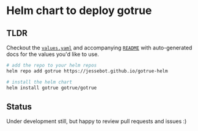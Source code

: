 # Helm chart to deploy gotrue

## TLDR

Checkout the [`values.yaml`](./gotrue/values.yaml) and accompanying [`README`](./gotrue/README.md) with auto-generated docs for the values you'd like to use.

```bash
# add the repo to your helm repos
helm repo add gotrue https://jessebot.github.io/gotrue-helm

# install the helm chart
helm install gotrue gotrue/gotrue
```

## Status
Under development still, but happy to review pull requests and issues :)
